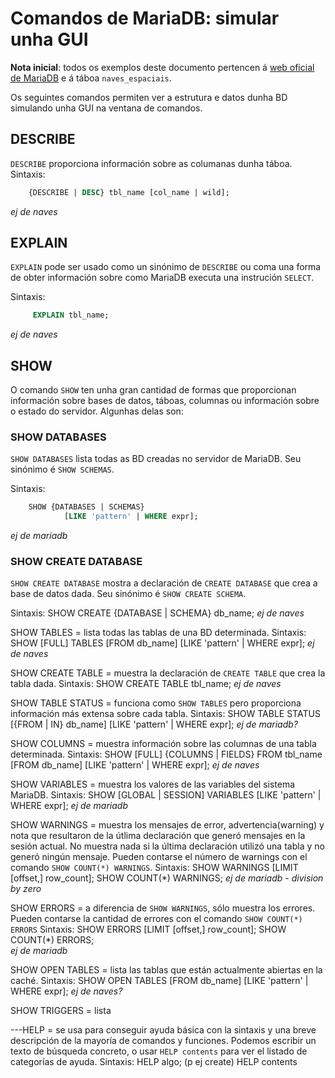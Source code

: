 # Comandos de MariaDB: simular unha GUI

**Nota inicial**: todos os exemplos deste documento pertencen á [web oficial de MariaDB](https://mariadb.com/kb/es/comandos-sql/) e á táboa `naves_espaciais`.

Os seguintes comandos permiten ver a estrutura e datos dunha BD simulando unha GUI na ventana de comandos.

## DESCRIBE
`DESCRIBE` proporciona información sobre as columanas dunha táboa. Sintaxis:

```SQL
	{DESCRIBE | DESC} tbl_name [col_name | wild];
```
*ej de naves*

## EXPLAIN
`EXPLAIN` pode ser usado como un sinónimo de `DESCRIBE` ou coma una forma de obter información sobre como MariaDB executa una instrución `SELECT`.

Sintaxis:
```SQL
	 EXPLAIN tbl_name;
```
*ej de naves*

## SHOW

O comando `SHOW` ten unha gran cantidad de formas que proporcionan información sobre bases de datos, táboas, columnas ou información sobre o estado do servidor. Algunhas delas son:

### SHOW DATABASES 

`SHOW DATABASES` lista todas as BD creadas no servidor de MariaDB. Seu sinónimo é `SHOW SCHEMAS`.

Sintaxis: 
```SQL
	SHOW {DATABASES | SCHEMAS}
    		[LIKE 'pattern' | WHERE expr];
```
*ej de mariadb*

### SHOW CREATE DATABASE 

`SHOW CREATE DATABASE` mostra a declaración de `CREATE DATABASE` que crea a base de datos dada. Seu sinónimo é `SHOW CREATE SCHEMA`.

Sintaxis:
	SHOW CREATE {DATABASE | SCHEMA} db_name;
*ej de naves*

SHOW TABLES = lista todas las tablas de una BD determinada.
Sintaxis: 
	SHOW [FULL] TABLES [FROM db_name]
   	 [LIKE 'pattern' | WHERE expr];
*ej de naves*

SHOW CREATE TABLE = muestra la declaración de `CREATE TABLE` que crea la tabla dada.
Sintaxis:
	SHOW CREATE TABLE tbl_name;
*ej de naves*

SHOW TABLE STATUS = funciona como `SHOW TABLES` pero proporciona información más extensa sobre cada tabla.
Sintaxis:
	SHOW TABLE STATUS [{FROM | IN} db_name]
 	   [LIKE 'pattern' | WHERE expr];
*ej de mariadb?*

SHOW COLUMNS = muestra información sobre las columnas de una tabla determinada. 
Sintaxis:
	SHOW [FULL] {COLUMNS | FIELDS} FROM tbl_name [FROM db_name]
   	 [LIKE 'pattern' | WHERE expr];
*ej de naves*

SHOW VARIABLES = muestra los valores de las variables del sistema MariaDB.
Sintaxis:
	SHOW [GLOBAL | SESSION] VARIABLES
   	 [LIKE 'pattern' | WHERE expr];
*ej de mariadb*

SHOW WARNINGS = muestra los mensajes de error, advertencia(warning) y nota que resultaron de la útlima declaración que generó mensajes en la sesión actual. No muestra nada si la última declaración utilizó una tabla y no generó ningún mensaje. Pueden contarse el número de warnings con el comando `SHOW COUNT(*) WARNINGS`.
Sintaxis:
	SHOW WARNINGS [LIMIT [offset,] row_count];
	SHOW COUNT(*) WARNINGS;
*ej de mariadb - division by zero*

SHOW ERRORS =  a diferencia de `SHOW WARNINGS`, sólo muestra los errores. Pueden contarse la cantidad de errores con el comando `SHOW COUNT(*) ERRORS`
Sintaxis:
	SHOW ERRORS [LIMIT [offset,] row_count];
	SHOW COUNT(*) ERRORS;    
*ej de mariadb*

SHOW OPEN TABLES = lista las tablas que están actualmente abiertas en la caché.
Sintaxis:
	SHOW OPEN TABLES [FROM db_name]
    	    [LIKE 'pattern' | WHERE expr];
*ej de naves?*

SHOW TRIGGERS = lista

---HELP = se usa para conseguir ayuda básica con la sintaxis y una breve descripción de la mayoría de comandos y funciones. Podemos escribir un texto de búsqueda concreto, o usar `HELP contents` para ver el listado de categorías de ayuda.
Sintaxis: 
	HELP algo; (p ej create)
	HELP contents
